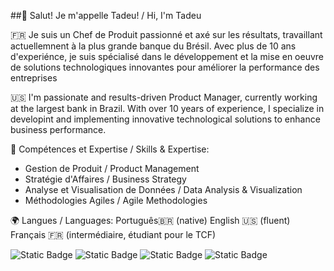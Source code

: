 ##👋 Salut! Je m'appelle Tadeu! / Hi, I'm Tadeu

🇫🇷 Je suis un Chef de Produit passionné et axé sur les résultats, travaillant actuellemnent à la plus grande banque du Brésil. Avec plus de 10 ans d'experiénce, je suis spécialisé dans le développement et la mise en oeuvre de solutions technologiques innovantes pour améliorer la performance des entreprises

🇺🇸 I'm passionate and results-driven Product Manager, currently working at the largest bank in Brazil. With over 10 years of experience, I specialize in developint and implementing innovative technological solutions to enhance business performance.

🔧 Compétences et Expertise / Skills & Expertise:
- Gestion de Produit / Product Management
- Stratégie d'Affaires / Business Strategy
- Analyse et Visualisation de Données / Data Analysis & Visualization
- Méthodologies Agiles / Agile Methodologies

🌍 Langues / Languages:
Português🇧🇷 (native)
English 🇺🇸 (fluent)
Français 🇫🇷 (intermédiaire, étudiant pour le TCF)

![Static Badge](https://img.shields.io/badge/Python-3776AB?style=for-the-badge&logo=python&color=white)
![Static Badge](https://img.shields.io/badge/AWS-3776AB?style=for-the-badge&logo=%23FF9900&logoColor=black&labelColor=white&color=black)
![Static Badge](https://img.shields.io/badge/SQL-3776AB?style=for-the-badge&logo=SQL&color=blue)
![Static Badge](https://img.shields.io/badge/VBA%2FExcel-3776AB?style=for-the-badge&logo=excel&color=green)


<!--
**tadeuferreirajr/tadeuferreirajr** is a ✨ _special_ ✨ repository because its `README.md` (this file) appears on your GitHub profile.

Here are some ideas to get you started:

- 🔭 I’m currently working on ...
- 🌱 I’m currently learning ...
- 👯 I’m looking to collaborate on ...
- 🤔 I’m looking for help with ...
- 💬 Ask me about ...
- 📫 How to reach me: ...
- 😄 Pronouns: ...
- ⚡ Fun fact: ...
-->
